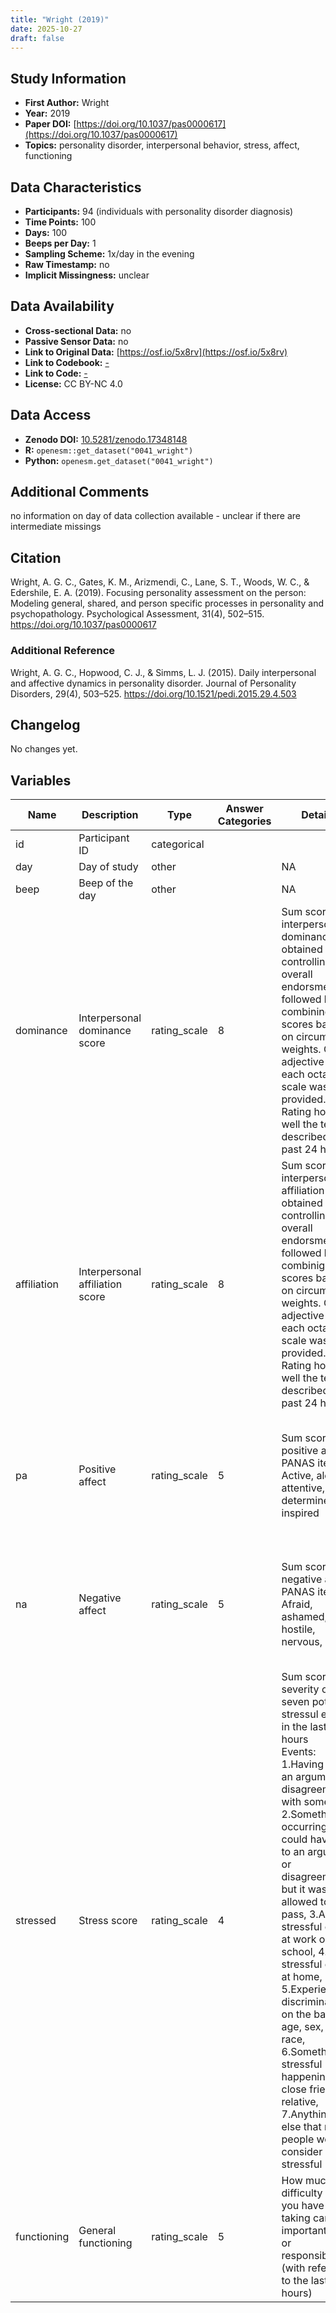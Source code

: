 ```yaml
---
title: "Wright (2019)"
date: 2025-10-27
draft: false
---
```



## Study Information

- **First Author:** Wright
- **Year:** 2019
- **Paper DOI:** [https://doi.org/10.1037/pas0000617](https://doi.org/10.1037/pas0000617)
- **Topics:** personality disorder, interpersonal behavior, stress, affect, functioning

## Data Characteristics

- **Participants:** 94 (individuals with personality disorder diagnosis)
- **Time Points:** 100
- **Days:** 100
- **Beeps per Day:** 1
- **Sampling Scheme:** 1x/day in the evening
- **Raw Timestamp:** no
- **Implicit Missingness:** unclear

## Data Availability

- **Cross-sectional Data:** no
- **Passive Sensor Data:** no
- **Link to Original Data:** [https://osf.io/5x8rv](https://osf.io/5x8rv)
- **Link to Codebook:** [-](-)
- **Link to Code:** [-](-)
- **License:** CC BY-NC 4.0

## Data Access

- **Zenodo DOI:** [10.5281/zenodo.17348148](https://doi.org/10.5281/zenodo.17348148)
- **R:** `openesm::get_dataset("0041_wright")`
- **Python:** `openesm.get_dataset("0041_wright")`

## Additional Comments

no information on day of data collection available - unclear if there are intermediate missings


## Citation

Wright, A. G. C., Gates, K. M., Arizmendi, C., Lane, S. T., Woods, W. C., & Edershile, E. A. (2019). Focusing personality assessment on the person: Modeling general, shared, and person specific processes in personality and psychopathology. Psychological Assessment, 31(4), 502–515. https://doi.org/10.1037/pas0000617



### Additional Reference

Wright, A. G. C., Hopwood, C. J., & Simms, L. J. (2015). Daily interpersonal and affective dynamics in personality disorder. Journal of Personality Disorders, 29(4), 503–525. https://doi.org/10.1521/pedi.2015.29.4.503



## Changelog

No changes yet.

## Variables

| Name | Description | Type | Answer Categories | Details | Labels | Transformation | Source | Assessment Type | Construct | Comments |
|------|-------------|------|------------------|---------|--------|----------------|--------|----------------|----------|----------|
| id | Participant ID | categorical |  |  |  |  |  | Daily |  |  |
| day | Day of study | other |  | NA |  |  |  | Daily |  |  |
| beep | Beep of the day | other |  | NA |  |  |  | Daily |  |  |
| dominance | Interpersonal dominance score | rating_scale | 8 | Sum score of interpersonal dominance obtained after controlling for overall endorsment, followed by combining scores based on circumplex weights. One adjective from each octant scale was provided. Rating how well the term described their past 24 hours. | 1 = Extremely inaccurate<br>8 = Extremely accurate | sum score | Subset of interpersonal adjective scale | Daily | interpersonal dominance, social behavior, big five, extraversion |  |
| affiliation | Interpersonal affiliation score | rating_scale | 8 | Sum score of interpersonal affiliation obtained after controlling for overall endorsment, followed by combinig scores based on circumplex weights. One adjective from each octant scale was provided. Rating how well the term described their past 24 hours. | 1 = Extremely inaccurate<br>8 = Extremely accurate | sum score | Subset of interpersonal adjective scale | Daily | interpersonal affiliation, social behavior, big five, agreeableness |  |
| pa | Positive affect | rating_scale | 5 | Sum score of positive affect PANAS items: Active, alert, attentive, determined, inspired | 1 = Very slightly or not at all<br>2 = A little<br>3 = Moderately<br>4 = Quite a bit<br>5 = Very much | sum score | PANAS | Daily | positive affect, affect |  |
| na | Negative affect | rating_scale | 5 | Sum score of negative affect PANAS items: Afraid, ashamed, hostile, nervous, upset | 1 = Very slightly or not at all<br>2 = A little<br>3 = Moderately<br>4 = Quite a bit<br>5 = Very much | sum score | PANAS | Daily | negative affect, affect |  |
| stressed | Stress score | rating_scale | 4 | Sum score of severity of seven potential stressul events in the last 24 hours<br>Events: 1.Having had an argument or disagreement with someone, 2.Something occurring that could have led to an argument or disagreement but it was allowed to pass, 3.A stressful event at work or school, 4.A stressful event at home, 5.Experiencing discrimination on the basis of age, sex, or race, 6.Something stressful happening to a close friend or relative, 7.Anything else that most people would consider stressful | 1 = Not at all<br>2 = Not very<br>3 = Somewhat<br>4 = Very | sum score | Daily Inventory of Stressful Events | Daily | stress, negative affect, affect |  |
| functioning | General functioning | rating_scale | 5 | How much difficulty did you have in taking care of important tasks or responsibilites? (with reference to the last 24 hours) | 1 = None<br>2 = Mild<br>3 = Moderate<br>4 = Severe<br>5 = Extreme (Could not do) |  |  | Daily | functional impairment, daily functioning |  |
